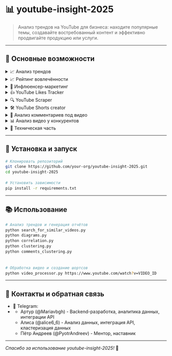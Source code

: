 
# 📊 youtube-insight-2025

> Анализ трендов на YouTube для бизнеса: находите популярные темы, создавайте востребованный контент и эффективно продвигайте продукцию или услуги.

---

## 🎯 Основные возможности

<details>
<summary>📈 Анализ трендов</summary>

- Инструменты мониторинга: YouTube Trends, Analytics 🔍
- Google Trends: сезонность, долгосрочные тренды 📅
- Сторонние сервисы: VidIQ, TubeBuddy, Social Blade 💡
</details>

<details>
<summary>📈 Рейтинг вовлечённости</summary>
  
  Можем анализировать рейтинг вовлечённости:  
  - по годам (добавить: разбивку по видео от времени создания колонками в график по годам)
  - отдельно по видео
</details>

<details>
<summary>🤝 Инфлюенсер-маркетинг</summary>

- Поиск и фильтрация каналов по ключевым словам и подписчикам 🎥
- Извлечение контактов: email, соцссылки 📧
- Сохранение данных в PostgreSQL, кеширование processed_ids.txt 🗄️
</details>

<details>
<summary>👍 YouTube Likes Tracker</summary>

Скрипт для периодического сбора числа лайков через API `returnyoutubedislikeapi.com`, сохранения истории в SQLite и уведомлений при превышении порога.

**Возможности:**
- Запрос текущего числа лайков по списку видео
- Сохранение истории в базе SQLite + логирование
- Оповещения при достижении порога

**Сфера применения:**
- уведомление автора при наборе определенного количества лайков, как следствие лучшее взаимодействие с аудиторией 

**Требования:**
- Python 3.7+
- Библиотеки: `requests`, `sqlite3`, `logging`
</details>

<details>
<summary>🔍 YouTube Scraper</summary>

Скрипт для поиска YouTube-каналов по запросам, фильтрации по подписчикам, извлечения контактной информации и сохранения в PostgreSQL.

**Основное:**
- Автопереключение API-ключей при превышении квоты
- Поиск каналов по ключевым словам и сортировка по просмотрам
- Фильтрация по минимуму подписчиков
- Извлечение email и соцссылок из описания
- Сохранение в таблицу `bloggers`, кеширование `processed_ids.txt`, логирование

**Требования:**
- Python ≥ 3.8
- Библиотеки: `google-api-python-client`, `python-dotenv`, `psycopg2-binary`
- Запущенный PostgreSQL
</details>

<details>
<summary>🛠 YouTube Shorts creator</summary>

- Загрузка видео: yt-dlp ⬇️
- Нарезка: MoviePy + FFmpeg ✂️
- Анализ аудио: Librosa + SpeechEmotionRecognition_Realtime 🎵
- Генерация шортсов/превью: Ollama 🤖

**Основная идея:**
- увеличение скорости нарезки видео на shorts для развития и набора подписчиков канала

**Проблемы:**
- скорость нарезки средняя
- при нарезки длинного видео может быть долгая обработка и нарезка 
- могут быть не найдены самые вирусные моменты
- риски теневого бана
</details>

<details>
<summary>💬 Анализ комментариев под видео</summary>

**Основная идея:**

Идея заключается в анализе комментариев под видео на YouTube с целью кластеризации их по темам, тонам и интересам. Это позволяет выделить ключевые темы, понять предпочтения аудитории и выявить улучшения для контента.

**Чем может быть полезно:**
- Понимание интересов аудитории: какие темы и форматы нравятся зрителям 🎯
- Улучшение контента: адаптация будущих видео под запросы аудитории 🎨
- Увеличение вовлеченности: релевантный контент повышает лайки и просмотры 📈
- Выявление проблем: устранение негативных моментов и критики ⚠️
- Идеи для новых видео: подсказки по темам и направлениям 💡

**Какой результат:**
- **Кластеризированные темы:** группы комментариев (похвалы, критика, запросы, вопросы)
- **Рекомендации:** конкретные шаги для улучшения ("больше видео про X", "улучшить звук")
- **Список запросов:** топ упоминаемых тем для новых роликов
- **Анализ тональности:** процент положительных, нейтральных и отрицательных комментариев 😊😐😞

  
![Описание графика](images/chart3.png)

**Качество кластеризации довольно низкое. Названия кластеров неинформативны.**

![Описание графика](images/chart6.png)



</details>

<details>
<summary>📊 Анализ видео у конкурентов</summary>

**Основная идея:**

Анализ видео других блогеров по заданной теме: просмотры, лайки, комментарии и другие метрики. Помогает выявить успешные форматы и подходы, а также избегать ошибок.

**Чем может быть полезно:**
- Понимание трендов: какие аспекты темы популярны у аудитории 🔥
- Оценка конкуренции: кто уже в нише и как показали себя их видео 🏅
- Идеи для улучшения: форматы, длина, стиль подачи, графика 🎥
- Избежание ошибок: учёт неудачных примеров ❌
- Оптимизация стратегии: незанятые подниши и новые подходы 🚀

**Какой результат:**
- **Список блогеров:** авторы по теме, подписчики, каналы
- **Анализ метрик:** таблицы/графики с просмотрами, лайками, комментариями
- **Рейтинг успешности:** вовлечённость (лайки+комментарии)/просмотры 🏆
- **Выводы по форматам:** обзор лучших типов контента (обзоры, инструкции и т.д.)
- **Рекомендации:** советы по созданию на основе успешных и неудачных примеров


  ![Описание графика](images/chart1.png)

**Полезные ссылки:**

На данном сайте можно посмотреть, как изменялось количество подписчиков на канале: https://socialblade.com/youtube
</details>

<details>
<summary>🔧 Техническая часть</summary>

<details>
<summary>comments_clustering.py</summary>

**Функционал:** очистка текста, лемматизация, векторизация SentenceTransformer, K-Means + t-SNE, анализ центров кластеров.

**Результат:** диаграмма кластеров, топ‑3 комментария к каждому, метрики Silhouette, Calinski‑Harabasz, Davies‑Bouldin.
</details>

<details>
<summary>comments_summary.py</summary>

Использует Ollama (модель Llama3) для суммаризации списка комментариев.
</details>

<details>
<summary>diagrams_connected_with_comments.py</summary>

- Столбчатая диаграмма средней длины комментариев по каналам
- График зависимости числа комментариев от длины комментария
- График зависимости числа комментариев от длительности видео
</details>

<details>
<summary>engagement.py</summary>

- Сортировка каналов по вовлечённости (лайки+комментарии)/просмотры
- Отдельные графики: лайки и комментарии в разных категориях
</details>

<details>
<summary>clustering.py</summary>

Аналогично comments_clustering, для других типов данных.
</details>

<details>
<summary>correlation.py</summary>

Сбор метаданных через VideoRepository, создание DataFrame, матрица корреляций и тепловая карта.
</details>

<details>
<summary>diagrams.py</summary>

- Точечный и линейный графики зависимости длительности видео от просмотров.
</details>

<details>
<summary>parsing_find_channel_id.py</summary>

Парсинг HTML, поиск Channel ID, сохранение новых каналов в БД.
</details>

<details>
<summary>update_video_channel_id.py</summary>

Установка поля channel_id: перебор каналов и их видео, обновление записей, где channel_id пуст.
</details>

<details>
<summary>update_new_columns.py</summary>

- get_channel_stats(): статистика канала через API YouTube
- print_channel_info(): обновление данных каналов в БД
</details>

<details>
<summary>search_for_similar_videos.py</summary>

Косинусная схожесть эмбеддингов, фильтрация по лайкам, топ‑3 похожих видео с метриками вовлечённости.
</details>

<details>
<summary>helper.py</summary>

- get_video_info_by_category(): статистика по категориям (просмотры, лайки, комментарии)
- get_video_info_by_channel(): агрегирует по каналам (фильтрация по category_id)
- get_video_info_by_manual_category(): анализ по пользовательским тематикам
</details>

</details>

---

## 🚀 Установка и запуск

```bash
# Клонировать репозиторий
git clone https://github.com/your-org/youtube-insight-2025.git
cd youtube-insight-2025

# Установить зависимости
pip install -r requirements.txt
````

---

## 📚 Использование

```bash
# Анализ трендов и генерация отчётов
python search_for_similar_videos.py
python diagrams.py
python correlation.py
python clustering.py
python comments_clustering.py


# Обработка видео и создание шортсов
python video_processor.py https://www.youtube.com/watch?v=VIDEO_ID
```

---

## 🔗 Контакты и обратная связь
* 💬 Telegram:
*  - Артур (@Mariavbgh) - Backend-разработка, аналитика данных, интеграции API 
   - Алиса (@alice6_6) - Анализ данных, интеграция API, кластеризация данных
   - Пётр Андреев (@PyotrAndreev) - Ментор, наставник
  

---

*Спасибо за использование youtube-insight-2025!* 🙏
